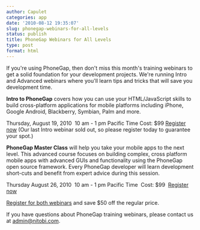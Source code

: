 ```yaml
---
author: Capulet
categories: app
date: '2010-08-12 19:35:07'
slug: phonegap-webinars-for-all-levels
status: publish
title: PhoneGap Webinars for All Levels
type: post
format: html
---
```


If you're using PhoneGap, then don't miss this month's training webinars to get a solid foundation for your development projects. We're running Intro and Advanced webinars where you'll learn tips and tricks that will save you development time.

**Intro to PhoneGap** covers how you can use your HTML/JavaScript skills to build cross-platform applications for mobile platforms including iPhone, Google Android, Blackberry, Symbian, Palm and more.

Thursday, August 19, 2010  10 am - 1 pm Pacific Time Cost: $99 [Register now](http://mobileappdevtraining8.eventbrite.com/) (Our last Intro webinar sold out, so please register today to guarantee your spot.)

**PhoneGap Master Class** will help you take your mobile apps to the next level. This advanced course focuses on building complex, cross platform mobile apps with advanced GUIs and functionality using the PhoneGap open source framework. Every PhoneGap developer will learn development short-cuts and benefit from expert advice during this session.

Thursday August 26, 2010  10 am - 1 pm Pacific Time  Cost: $99  [Register now](http://mobileappdevtraining10.eventbrite.com/)

[Register for both webinars](http://mobileappdevtraining14.eventbrite.com/) and save $50 off the regular price.

If you have questions about PhoneGap training webinars, please contact us at [admin@nitobi.com](mailto:admin@nitobi.com).
